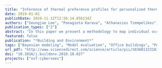 ```yaml
---
title: "Inference of thermal preference profiles for personalized thermal environments with actual building occupants"
date: 2019-01-01
publishDate: 2019-11-12T12:56:14.856134Z
authors: ["Seungjae Lee", "Panagiota Karava", "Athanasios Tzempelikos", "Ilias Bilionis"]
publication_types: ["2"]
abstract: "In this paper we present a methodology to map individual occupants' thermal preference votes and indoor environmental variables into personalized preference models. Our modeling approach includes a new Bayesian classification and inference algorithm that incorporates hidden parameters and informative priors to account for the uncertainty associated with variables that are noisy or difficult to measure (unobserved) in real buildings (for example, the metabolic rate, air speed and occupants’ clothing level). To demonstrate our approach, we conducted an experimental study in private offices by considering thermal comfort delivery conditions that are representative of typical office buildings. Personalized preference models were developed with the training dataset and the developed algorithms were used in a detailed validation process. The proposed model showed better prediction performance compared to previous methods. Towards realization of preference-based control systems, this study also addresses practical limitations associated with controlling model complexity and data efficiency as well as using effective model evaluation metrics to train reliable personalized preference models in the real world."
featured: false
publication: "*Building and Environment*"
tags: ["Bayesian modeling", "Model evaluation", "Office buildings", "Personalized thermal comfort", "Thermal preference"]
url_pdf: "http://www.sciencedirect.com/science/article/pii/S0360132318306450"
doi: "10.1016/j.buildenv.2018.10.027"
projects: ["nsf-cybersees"]
---
```

